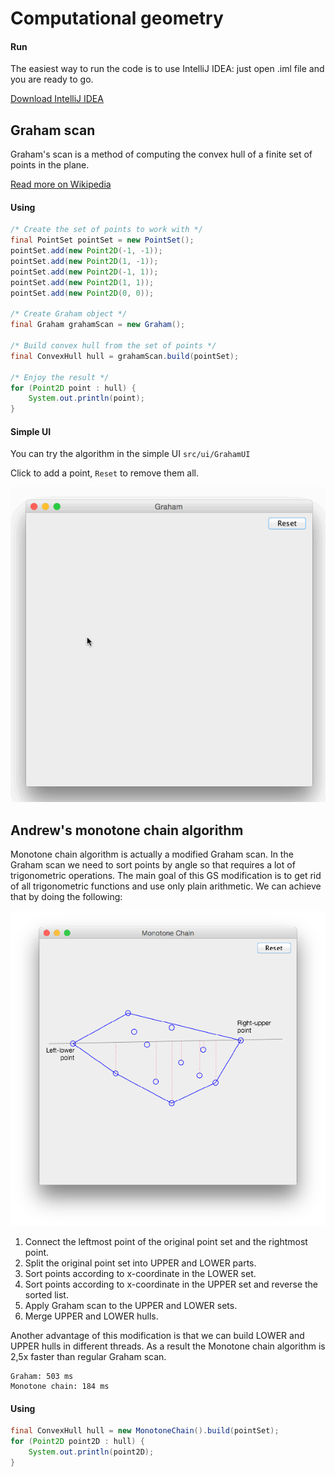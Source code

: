 Сomputational geometry
======================

#### Run
The easiest way to run the code is to use IntelliJ IDEA: just open .iml file and you are ready to go.

[Download IntelliJ IDEA](https://www.jetbrains.com/idea/download/)

## Graham scan
Graham's scan is a method of computing the convex hull of a finite set of points in the plane.

[Read more on Wikipedia](http://en.wikipedia.org/wiki/Graham_scan)

#### Using 
```java
/* Create the set of points to work with */
final PointSet pointSet = new PointSet();
pointSet.add(new Point2D(-1, -1));
pointSet.add(new Point2D(1, -1));
pointSet.add(new Point2D(-1, 1));
pointSet.add(new Point2D(1, 1));
pointSet.add(new Point2D(0, 0));

/* Create Graham object */
final Graham grahamScan = new Graham();

/* Build convex hull from the set of points */
final ConvexHull hull = grahamScan.build(pointSet);

/* Enjoy the result */
for (Point2D point : hull) {
    System.out.println(point);
}
```

#### Simple UI

You can try the algorithm in the simple UI `src/ui/GrahamUI`

Click to add a point, `Reset` to remove them all.

![Graham demo](https://raw.githubusercontent.com/aeyoa/computational-geometry/master/demo/graham-demo.gif)


## Andrew's monotone chain algorithm 
Monotone chain algorithm is actually a modified Graham scan. In the Graham scan we need to sort points by angle so that requires a lot of trigonometric operations. The main goal of this GS modification is to get rid of all trigonometric functions and use only plain arithmetic. 
We can achieve that by doing the following:

![Monotone chain](https://raw.githubusercontent.com/aeyoa/computational-geometry/master/demo/mc-algo.png)

1. Connect the leftmost point of the original point set and the rightmost point.
2. Split the original point set into UPPER and LOWER parts.
3. Sort points according to x-coordinate in the LOWER set.
4. Sort points according to x-coordinate in the UPPER set and reverse the sorted list.
5. Apply Graham scan to the UPPER and LOWER sets.
6. Merge UPPER and LOWER hulls. 

Another advantage of this modification is that we can build LOWER and UPPER hulls in different threads.
As a result the Monotone chain algorithm is 2,5x faster than regular Graham scan. 
```
Graham: 503 ms
Monotone chain: 184 ms
```

#### Using 
```java
final ConvexHull hull = new MonotoneChain().build(pointSet);
for (Point2D point2D : hull) {
    System.out.println(point2D);
}
```
